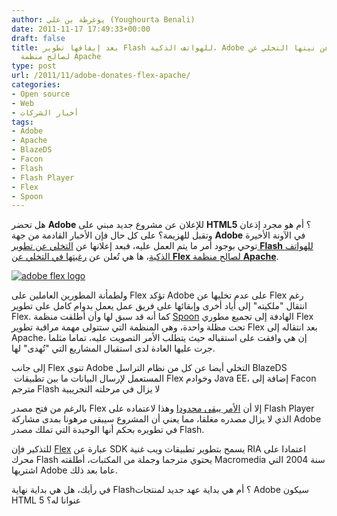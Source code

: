 ```yaml
---
author: يوغرطة بن علي (Youghourta Benali)
date: 2011-11-17 17:49:33+00:00
draft: false
title: بعد إيقافها تطوير Flash للهواتف الذكية، Adobe تُعلن عن نيتها التخلي عن Flex
  لصالح منظمة Apache
type: post
url: /2011/11/adobe-donates-flex-apache/
categories:
- Open source
- Web
- أخبار الشركات
tags:
- Adobe
- Apache
- BlazeDS
- Facon
- Flash
- Flash Player
- Flex
- Spoon
---
```


هل تحضر **Adobe** للإعلان عن مشروع جديد مبني على **HTML5** ؟ أم هو مجرد إذعان وتقبل للهزيمة؟ على كل حال فإن الأخبار القادمة من جهة **Adobe** في الآونة الأخيرة توحي بوجود أمر ما يتم العمل عليه، فبعد إعلانها عن [التخلي عن تطوير **Flash** للهواتف الذكية](http://www.theregister.co.uk/2011/11/11/adobe_flash_analysis/)، ها هي تُعلن عن [رغبتها في التخلي عن **Flex** لصالح منظمة **Apache**](http://blogs.adobe.com/flex/2011/11/your-questions-about-flex.html).




[![adobe flex logo](http://www.it-scoop.com/wp-content/uploads/2011/11/adobe-flex-logo.png)
](http://www.it-scoop.com/wp-content/uploads/2011/11/adobe-flex-logo.png)




ولطمأنة المطورين العاملين على Flex تؤكد Adobe على عدم تخليها عن Flex رغم انتقال "ملكيته" إلى أياد أخرى وإبقائها على فريق عمل يعمل بدوام كامل على تطوير Flex. كما أنه قد سبق لها وأن أطلقت منظمة [Spoon](http://www.spoon.as/) الهادفة إلى تجميع مطوري Flex تحت مظلة واحدة، وهي المنظمة التي ستتولى مهمة مراقبة تطوير Flex بعد انتقاله إلى Apache، إن هي وافقت على استقباله حيث يتطلب الأمر التصويت عليه، تماما مثلما جرت عليها العادة لدى استقبال المشاريع التي "تُهدى" لها.




إلى جانب Flex تنوي Adobe التخلي أيضا عن كل من نظام التراسل BlazeDS  المستعمل لإرسال البيانات ما بين تطبيقات Flex وخوادم Java EE، إضافة إلى Facon مترجم Flash لا يزال في مرحلته التجريبية




بالرغم من فتح مصدر Flex إلا أن [الأمر يبقى محدودا](http://www.theregister.co.uk/2011/11/15/adobe_donates_flex_sdk_to_open_source/) وهذا لاعتماده على Flash Player الذي لا يزال مصدره مغلقا، مما يعني أن المشروع سيبقى مرهونا بمدى مشاركة Adobe في تطويره بحكم أنها الوحيدة التي تملك مصدر Flash.




للتذكير فإن [Flex](http://en.wikipedia.org/wiki/Adobe_Flex) عبارة عن SDK يسمح بتطوير تطبيقات ويب غنية RIA اعتمادا على محرك Flash يحتوي مترجما وجملة من المكتبات، أطلقته Macromedia سنة 2004 التي اشتريها Adobe عاما بعد ذلك.




في رأيك، هل هي بداية نهاية Flash؟ أم هي بداية عهد جديد لمنتجات Adobe سيكون HTML 5 عنوانا له؟
